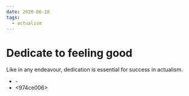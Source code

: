 ```yaml
---
date: 2020-06-28
tags:
  - actualism
---
```


# Dedicate to feeling good

Like in any endeavour, dedication is essential for success in actualism.

- <ce187523>
  - <dc6b059a>
- <974ce006>
